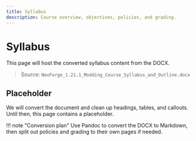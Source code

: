 ```yaml
---
title: Syllabus
description: Course overview, objectives, policies, and grading.
---
```


# Syllabus

This page will host the converted syllabus content from the DOCX.

> Source: `NeoForge_1.21.1_Modding_Course_Syllabus_and_Outline.docx`

## Placeholder

We will convert the document and clean up headings, tables, and callouts. Until then, this page contains a placeholder.

!!! note "Conversion plan"
    Use Pandoc to convert the DOCX to Markdown, then split out policies and grading to their own pages if needed.
